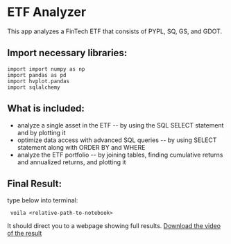 # ETF Analyzer
This app analyzes a FinTech ETF that consists of PYPL, SQ, GS, and GDOT. 

## Import necessary libraries:
``` 
import import numpy as np
import pandas as pd
import hvplot.pandas
import sqlalchemy
```
 
 ## What is included:
 - analyze a single asset in the ETF
 -- by using the SQL SELECT statement and by plotting it
 - optimize data access with advanced SQL queries -- by using SELECT statement along with ORDER BY and WHERE
 - analyze the ETF portfolio -- by joining tables, finding cumulative returns and annualized returns, and plotting it
 
 ## Final Result:
 type below into terminal: 

` 
voila <relative-path-to-notebook>
`

It should direct you to a webpage showing full results. 
[Download the video of the result](https://github.com/halamkim/challenge_07/blob/main/Voila.mov)